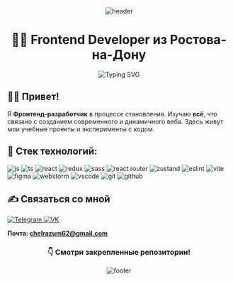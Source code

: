 <div align="center">
  <img src="https://capsule-render.vercel.app/api?type=waving&height=230&color=0:6400eb,100:b900ff&text=Uspenskiy%20Vitaliy&fontSize=40&animation=fadeIn&fontColor=FFFF&fontAlignY=52&rotate=0&descAlign=50&reversal=false&textBg=false" alt="header">
  <h1>👨‍💻 Frontend Developer из Ростова-на-Дону</h1>
  <img src="https://readme-typing-svg.demolab.com?font=Fira+Code&weight=500&duration=3000&pause=1500&color=CB2BFFFF&width=203&lines=~%24+npm+i+react+js+" alt="Typing SVG" />
</div>

## ✋🏻 Привет! 

Я **Фронтенд-разработчик** в процессе становления. Изучаю **всё**, что связано с созданием современного и динамичного веба. Здесь живут мои учебные проекты и эксперименты с кодом.

## 🚀 Стек технологий:
<div>
  <img src="https://img.shields.io/badge/javascript-%23323330.svg?style=for-the-badge&logo=javascript&logoColor=%23F7DF1E" alt="js" />
  <img src="https://img.shields.io/badge/typescript-%23007ACC.svg?style=for-the-badge&logo=typescript&logoColor=white" alt="ts" />
  <img src="https://img.shields.io/badge/react-%2320232a.svg?style=for-the-badge&logo=react&logoColor=%2361DAFB" alt="react" />
  <img src="https://img.shields.io/badge/redux-%23593d88.svg?style=for-the-badge&logo=redux&logoColor=white" alt="redux" />
  <img src="https://img.shields.io/badge/SASS-hotpink.svg?style=for-the-badge&logo=SASS&logoColor=white" alt="sass" />
  <img src="https://img.shields.io/badge/React_Router-CA4245?style=for-the-badge&logo=react-router&logoColor=whitee" alt="react router" />
  <img src="https://img.shields.io/badge/Zustand-db793b?style=for-the-badge&logoSize=30" alt="zustand">
  <img src="https://img.shields.io/badge/ESLint-4B3263?style=for-the-badge&logo=eslint&logoColor=white" alt="eslint" />
  <img src="https://img.shields.io/badge/vite-%23646CFF.svg?style=for-the-badge&logo=vite&logoColor=white" alt="vite" />
  <img src="https://img.shields.io/badge/figma-%23F24E1E.svg?style=for-the-badge&logo=figma&logoColor=white" alt="figma" />
  <img src="https://img.shields.io/badge/webstorm-143?style=for-the-badge&logo=webstorm&logoColor=white&color=black" alt="webstorm" />
  <img src="https://img.shields.io/badge/Visual%20Studio%20Code-0078d7.svg?style=for-the-badge&logo=visual-studio-code&logoColor=white" alt="vscode" />
  <img src="https://img.shields.io/badge/git-%23F05033.svg?style=for-the-badge&logo=git&logoColor=white" alt="git" />
  <img src="https://img.shields.io/badge/github-%23121011.svg?style=for-the-badge&logo=github&logoColor=white" alt="github" />
</div>

## ✍️ Связаться со мной
<a href="https://t.me/svcsvcsvcsvc">
  <img src="https://img.shields.io/badge/Telegram-2CA5E0?style=for-the-badge&logo=telegram&logoColor=white" alt="Telegram"/>
</a>
<a href="https://vk.com/svcsvcsvcsvc">
  <img src="https://img.shields.io/badge/VK-0077FF?style=for-the-badge&logo=vk&logoColor=white" alt="VK"/>
</a>

**Почта: chelrazum62@gmail.com**

<div align="center"><h3>👇 Смотри закрепленные репозитории!</h3></div>

<div align="center">
  <img src="https://capsule-render.vercel.app/api?type=waving&height=150&color=0:6400eb,100:b900ff&fontSize=40&animation=fadeIn&fontColor=FFFF&fontAlignY=52&rotate=0&descAlign=50&reversal=false&textBg=false&section=footer" alt="footer">
</div>
